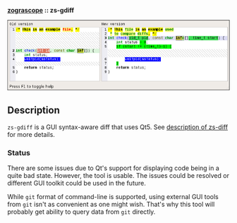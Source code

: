 **[zograscope][zograscope] :: zs-gdiff**

![Screenshot](data/example/screenshot.png)

## Description ##

`zs-gdiff` is a GUI syntax-aware diff that uses Qt5.  See [description of
zs-diff][zs-diff] for more details.

### Status ###

There are some issues due to Qt's support for displaying code being in a quite
bad state.  However, the tool is usable.  The issues could be resolved or
different GUI toolkit could be used in the future.

While `git` format of command-line is supported, using external GUI tools from
`git` isn't as convenient as one might wish.  That's why this tool will probably
get ability to query data from `git` directly.

[zograscope]: ../../README.md
[zs-diff]: ../diff/README.md
